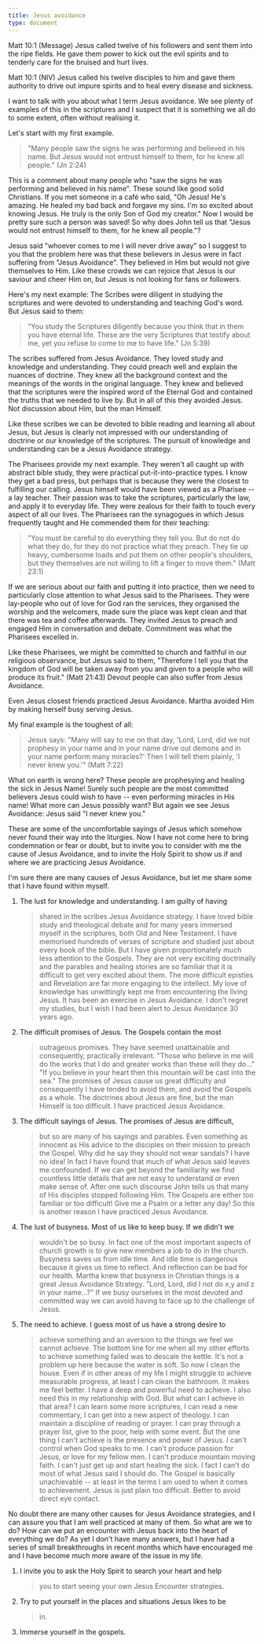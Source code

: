 ```yaml
---
title: Jesus avoidance
type: document
---
```

Matt 10:1 (Message) Jesus called twelve of his followers and sent them
into the ripe fields. He gave them power to kick out the evil spirits
and to tenderly care for the bruised and hurt lives.

Matt 10:1 (NIV) Jesus called his twelve disciples to him and gave them
authority to drive out impure spirits and to heal every disease and
sickness.

I want to talk with you about what I term Jesus avoidance. We see plenty
of examples of this in the scriptures and I suspect that it is something
we all do to some extent, often without realising it.

Let\'s start with my first example.

> "Many people saw the signs he was performing and believed in his name.
> But Jesus would not entrust himself to them, for he knew all people."
> (Jn 2:24)

This is a comment about many people who "saw the signs he was performing
and believed in his name". These sound like good solid Christians. If
you met someone in a café who said, "Oh Jesus! He's amazing. He healed
my bad back and forgave my sins. I'm so excited about knowing Jesus. He
truly is the only Son of God my creator." Now I would be pretty sure
such a person was saved! So why does John tell us that "Jesus would not
entrust himself to them, for he knew all people."?

Jesus said "whoever comes to me I will never drive away" so I suggest to
you that the problem here was that these believers in Jesus were in fact
suffering from "Jesus Avoidance". They believed in Him but would not
give themselves to Him. Like these crowds we can rejoice that Jesus is
our saviour and cheer Him on, but Jesus is not looking for fans or
followers.

Here's my next example: The Scribes were diligent in studying the
scriptures and were devoted to understanding and teaching God's word.
But Jesus said to them:

> "You study the Scriptures diligently because you think that in them
> you have eternal life. These are the very Scriptures that testify
> about me, yet you refuse to come to me to have life." (Jn 5:39)

The scribes suffered from Jesus Avoidance. They loved study and
knowledge and understanding. They could preach well and explain the
nuances of doctrine. They knew all the background context and the
meanings of the words in the original language. They knew and believed
that the scriptures were the inspired word of the Eternal God and
contained the truths that we needed to live by. But in all of this they
avoided Jesus. Not discussion about Him, but the man Himself.

Like these scribes we can be devoted to bible reading and learning all
about Jesus, but Jesus is clearly not impressed with our understanding
of doctrine or our knowledge of the scriptures. The pursuit of knowledge
and understanding can be a Jesus Avoidance strategy.

The Pharisees provide my next example. They weren't all caught up with
abstract bible study, they were practical put-it-into-practice types. I
know they get a bad press, but perhaps that is because they were the
closest to fulfilling our calling. Jesus himself would have been viewed
as a Pharisee -- a lay teacher. Their passion was to take the
scriptures, particularly the law, and apply it to everyday life. They
were zealous for their faith to touch every aspect of all our lives. The
Pharisees ran the synagogues in which Jesus frequently taught and He
commended them for their teaching:

> "You must be careful to do everything they tell you. But do not do
> what they do, for they do not practice what they preach. They tie up
> heavy, cumbersome loads and put them on other people's shoulders, but
> they themselves are not willing to lift a finger to move them." (Matt
> 23:1)

If we are serious about our faith and putting it into practice, then we
need to particularly close attention to what Jesus said to the
Pharisees. They were lay-people who out of love for God ran the
services, they organised the worship and the welcomers, made sure the
place was kept clean and that there was tea and coffee afterwards. They
invited Jesus to preach and engaged Him in conversation and debate.
Commitment was what the Pharisees excelled in.

Like these Pharisees, we might be committed to church and faithful in
our religious observance, but Jesus said to them, \"Therefore I tell you
that the kingdom of God will be taken away from you and given to a
people who will produce its fruit." (Matt 21:43) Devout people can also
suffer from Jesus Avoidance.

Even Jesus closest friends practiced Jesus Avoidance. Martha avoided Him
by making herself busy serving Jesus.

My final example is the toughest of all:

> Jesus says: "Many will say to me on that day, 'Lord, Lord, did we not
> prophesy in your name and in your name drive out demons and in your
> name perform many miracles?' Then I will tell them plainly, 'I never
> knew you.'" (Matt 7:22)

What on earth is wrong here? These people are prophesying and healing
the sick in Jesus Name! Surely such people are the most committed
believers Jesus could wish to have -- even performing miracles in His
name! What more can Jesus possibly want? But again we see Jesus
Avoidance: Jesus said "I never knew you."

These are some of the uncomfortable sayings of Jesus which somehow never
found their way into the liturgies. Now I have not come here to bring
condemnation or fear or doubt, but to invite you to consider with me the
cause of Jesus Avoidance, and to invite the Holy Spirit to show us if
and where we are practicing Jesus Avoidance.

I'm sure there are many causes of Jesus Avoidance, but let me share some
that I have found within myself.

1.  The lust for knowledge and understanding. I am guilty of having
    > shared in the scribes Jesus Avoidance strategy. I have loved bible
    > study and theological debate and for many years immersed myself in
    > the scriptures, both Old and New Testament. I have memorised
    > hundreds of verses of scripture and studied just about every book
    > of the bible. But I have given proportionately much less attention
    > to the Gospels. They are not very exciting doctrinally and the
    > parables and healing stories are so familiar that it is difficult
    > to get very excited about them. The more difficult epistles and
    > Revelation are far more engaging to the intellect. My love of
    > knowledge has unwittingly kept me from encountering the living
    > Jesus. It has been an exercise in Jesus Avoidance. I don't regret
    > my studies, but I wish I had been alert to Jesus Avoidance 30
    > years ago.

2.  The difficult promises of Jesus. The Gospels contain the most
    > outrageous promises. They have seemed unattainable and
    > consequently, practically irrelevant. "Those who believe in me
    > will do the works that I do and greater works than these will they
    > do..." "If you believe in your heart then this mountain will be
    > cast into the sea." The promises of Jesus cause us great
    > difficulty and consequently I have tended to avoid them, and avoid
    > the Gospels as a whole. The doctrines about Jesus are fine, but
    > the man Himself is too difficult. I have practiced Jesus
    > Avoidance.

3.  The difficult sayings of Jesus. The promises of Jesus are difficult,
    > but so are many of his sayings and parables. Even something as
    > innocent as His advice to the disciples on their mission to preach
    > the Gospel. Why did he say they should not wear sandals? I have no
    > idea! In fact I have found that much of what Jesus said leaves me
    > confounded. If we can get beyond the familiarity we find countless
    > little details that are not easy to understand or even make sense
    > of. After one such discourse John tells us that many of His
    > disciples stopped following Him. The Gospels are either too
    > familiar or too difficult! Give me a Psalm or a letter any day! So
    > this is another reason I have practiced Jesus Avoidance.

4.  The lust of busyness. Most of us like to keep busy. If we didn't we
    > wouldn't be so busy. In fact one of the most important aspects of
    > church growth is to give new members a job to do in the church.
    > Busyness saves us from idle time. And idle time is dangerous
    > because it gives us time to reflect. And reflection can be bad for
    > our health. Martha knew that busyness in Christian things is a
    > great Jesus Avoidance Strategy. "Lord, Lord, did I not do x,y and
    > z in your name...?" If we busy ourselves in the most devoted and
    > committed way we can avoid having to face up to the challenge of
    > Jesus.

5.  The need to achieve. I guess most of us have a strong desire to
    > achieve something and an aversion to the things we feel we cannot
    > achieve. The bottom line for me when all my other efforts to
    > achieve something failed was to descale the kettle. It's not a
    > problem up here because the water is soft. So now I clean the
    > house. Even if in other areas of my life I might struggle to
    > achieve measurable progress, at least I can clean the bathroom. It
    > makes me feel better. I have a deep and powerful need to achieve.
    > I also need this in my relationship with God. But what can I
    > achieve in that area? I can learn some more scriptures, I can read
    > a new commentary, I can get into a new aspect of theology. I can
    > maintain a discipline of reading or prayer. I can pray through a
    > prayer list, give to the poor, help with some event. But the one
    > thing I can't achieve is the presence and power of Jesus. I can't
    > control when God speaks to me. I can't produce passion for Jesus,
    > or love for my fellow men. I can't produce mountain moving faith.
    > I can't just get up and start healing the sick. I fact I can't do
    > most of what Jesus said I should do. The Gospel is basically
    > unachievable -- at least in the terms I am used to when it comes
    > to achievement. Jesus is just plain too difficult. Better to avoid
    > direct eye contact.

No doubt there are many other causes for Jesus Avoidance strategies, and
I can assure you that I am well practiced at many of them. So what are
we to do? How can we put an encounter with Jesus back into the heart of
everything we do? As yet I don't have many answers, but I have had a
series of small breakthroughs in recent months which have encouraged me
and I have become much more aware of the issue in my life.

1.  I invite you to ask the Holy Spirit to search your heart and help
    > you to start seeing your own Jesus Encounter strategies.

2.  Try to put yourself in the places and situations Jesus likes to be
    > in.

3.  Immerse yourself in the gospels.
